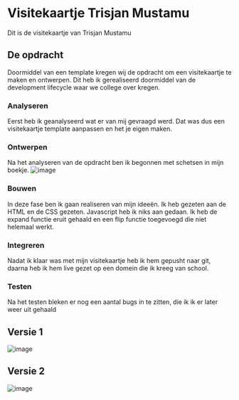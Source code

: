 # Visitekaartje Trisjan Mustamu

Dit is de visitekaartje van Trisjan Mustamu

## De opdracht
Doormiddel van een template kregen wij de opdracht om een visitekaartje te maken en ontwerpen. Dit heb ik gerealiseerd doormiddel van de development lifecycle waar we college over kregen.

### Analyseren
Eerst heb ik geanalyseerd wat er van mij gevraagd werd. Dat was dus een visitekaartje template aanpassen en het je eigen maken.

### Ontwerpen
Na het analyseren van de opdracht ben ik begonnen met schetsen in mijn boekje.
![image](https://user-images.githubusercontent.com/74552944/189326258-0579a5f9-3819-4d39-9dfc-4c80d2328bfa.png)

### Bouwen
In deze fase ben ik gaan realiseren van mijn ideeën. Ik heb gezeten aan de HTML en de CSS gezeten. Javascript heb ik niks aan gedaan. Ik heb de expand functie eruit gehaald en een flip functie toegevoegd die niet helemaal werkt.

### Integreren
Nadat ik klaar was met mijn visitekaartje heb ik hem gepusht naar git, daarna heb ik hem live gezet op een domein die ik kreeg van school.

### Testen
Na het testen bleken er nog een aantal bugs in te zitten, die ik ik er later weer uit gehaald

## Versie 1
![image](https://user-images.githubusercontent.com/74552944/189329269-de741bdc-adff-42ca-8c3b-3844cff16cbc.png)

## Versie 2
![image](https://user-images.githubusercontent.com/74552944/189329332-ecff891e-eaf7-48b2-9041-7f35d6825eb7.png)
